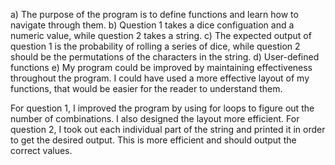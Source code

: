 a) The purpose of the program is to define functions and learn how to navigate through them. 
b) Question 1 takes a dice configuation and a numeric value, while question 2 takes a string. 
c) The expected output of question 1 is the probability of rolling a series of dice, while question 2 should be the permutations of the characters in the string. 
d) User-defined functions
e) My program could be improved by maintaining effectiveness throughout the program. I could have used a more effective layout of my functions, that would be easier for the reader to understand them. 


For question 1, I improved the program by using for loops to figure out the number of combinations. I also designed the layout more efficient.
For question 2, I took out each individual part of the string and printed it in order to get the desired output. This is more efficient and should output the correct values. 
